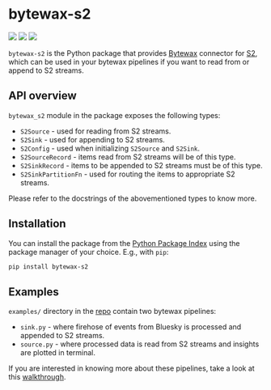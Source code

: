 # bytewax-s2
<div>
  <p>
    <!-- PyPI -->
    <a href="https://pypi.org/project/bytewax-s2/"><img src="https://img.shields.io/pypi/v/bytewax-s2" /></a>
    <!-- Discord -->
    <a href="https://discord.gg/vTCs7kMkAf"><img src="https://img.shields.io/discord/1209937852528599092?logo=discord" /></a>
    <!-- LICENSE -->
    <a href="https://github.com/s2-streamstore/bytewax-s2/blob/main/LICENSE"><img src="https://img.shields.io/github/license/s2-streamstore/bytewax-s2" /></a>
  </p>
</div>

`bytewax-s2` is the Python package that provides [Bytewax](https://bytewax.io/) connector for [S2](https://s2.dev/), which can be used in your bytewax pipelines if you want to read from or append to S2 streams.

## API overview

`bytewax_s2` module in the package exposes the following types:
- `S2Source` - used for reading from S2 streams.
- `S2Sink` - used for appending to S2 streams.
- `S2Config` - used when initializing `S2Source` and `S2Sink`.
- `S2SourceRecord` - items read from S2 streams will be of this type.
- `S2SinkRecord` - items to be appended to S2 streams must be of this type.
- `S2SinkPartitionFn` - used for routing the items to appropriate S2 streams.

Please refer to the docstrings of the abovementioned types to know more.

## Installation

You can install the package from the [Python Package Index](https://pypi.org/project/bytewax-s2) using the package manager of your choice. E.g., with `pip`:

```bash
pip install bytewax-s2
```

## Examples

`examples/` directory in the [repo](https://github.com/s2-streamstore/bytewax-s2/tree/main/examples/) contain two bytewax pipelines:
- `sink.py` - where firehose of events from Bluesky is processed and appended to S2 streams.
- `source.py` - where processed data is read from S2 streams and insights are plotted in terminal.

If you are interested in knowing more about these pipelines, take a look at this [walkthrough](https://s2.dev/docs/integrations/bytewax#real-time-insights-from-bluesky-firehose-data).

